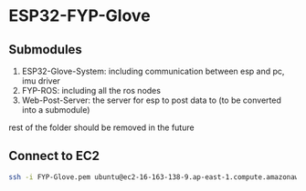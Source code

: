 # ESP32-FYP-Glove
## Submodules
1. ESP32-Glove-System: including communication between esp and pc, imu driver
2. FYP-ROS: including all the ros nodes
3. Web-Post-Server: the server for esp to post data to (to be converted into a submodule)

rest of the folder should be removed in the future

## Connect to EC2 
```bash
ssh -i FYP-Glove.pem ubuntu@ec2-16-163-138-9.ap-east-1.compute.amazonaws.com
```